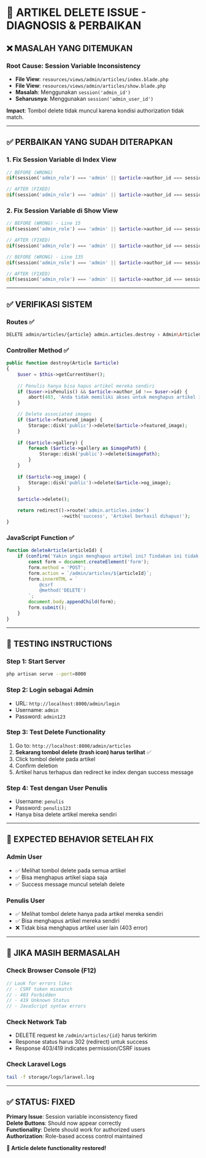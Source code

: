 # 🔧 ARTIKEL DELETE ISSUE - DIAGNOSIS & PERBAIKAN

## ❌ **MASALAH YANG DITEMUKAN**

### **Root Cause: Session Variable Inconsistency**
- **File View**: `resources/views/admin/articles/index.blade.php`
- **File View**: `resources/views/admin/articles/show.blade.php` 
- **Masalah**: Menggunakan `session('admin_id')` 
- **Seharusnya**: Menggunakan `session('admin_user_id')`

**Impact**: Tombol delete tidak muncul karena kondisi authorization tidak match.

---

## ✅ **PERBAIKAN YANG SUDAH DITERAPKAN**

### **1. Fix Session Variable di Index View**
```php
// BEFORE (WRONG)
@if(session('admin_role') === 'admin' || $article->author_id === session('admin_id'))

// AFTER (FIXED)  
@if(session('admin_role') === 'admin' || $article->author_id === session('admin_user_id'))
```

### **2. Fix Session Variable di Show View**
```php
// BEFORE (WRONG) - Line 15
@if(session('admin_role') === 'admin' || $article->author_id === session('admin_id'))

// AFTER (FIXED)
@if(session('admin_role') === 'admin' || $article->author_id === session('admin_user_id'))

// BEFORE (WRONG) - Line 135  
@if(session('admin_role') === 'admin' || $article->author_id === session('admin_id'))

// AFTER (FIXED)
@if(session('admin_role') === 'admin' || $article->author_id === session('admin_user_id'))
```

---

## ✅ **VERIFIKASI SISTEM**

### **Routes ✅**
```bash
DELETE admin/articles/{article} admin.articles.destroy › Admin\ArticleController@destroy
```

### **Controller Method ✅**
```php
public function destroy(Article $article)
{
    $user = $this->getCurrentUser();
    
    // Penulis hanya bisa hapus artikel mereka sendiri
    if ($user->isPenulis() && $article->author_id !== $user->id) {
        abort(403, 'Anda tidak memiliki akses untuk menghapus artikel ini.');
    }

    // Delete associated images
    if ($article->featured_image) {
        Storage::disk('public')->delete($article->featured_image);
    }
    
    if ($article->gallery) {
        foreach ($article->gallery as $imagePath) {
            Storage::disk('public')->delete($imagePath);
        }
    }
    
    if ($article->og_image) {
        Storage::disk('public')->delete($article->og_image);
    }

    $article->delete();

    return redirect()->route('admin.articles.index')
                    ->with('success', 'Artikel berhasil dihapus!');
}
```

### **JavaScript Function ✅**
```javascript
function deleteArticle(articleId) {
    if (confirm('Yakin ingin menghapus artikel ini? Tindakan ini tidak dapat dibatalkan!')) {
        const form = document.createElement('form');
        form.method = 'POST';
        form.action = `/admin/articles/${articleId}`;
        form.innerHTML = `
            @csrf
            @method('DELETE')
        `;
        document.body.appendChild(form);
        form.submit();
    }
}
```

---

## 🧪 **TESTING INSTRUCTIONS**

### **Step 1: Start Server**
```bash
php artisan serve --port=8000
```

### **Step 2: Login sebagai Admin**
- URL: `http://localhost:8000/admin/login`
- Username: `admin`
- Password: `admin123`

### **Step 3: Test Delete Functionality**
1. Go to: `http://localhost:8000/admin/articles`
2. **Sekarang tombol delete (trash icon) harus terlihat** ✅
3. Click tombol delete pada artikel
4. Confirm deletion
5. Artikel harus terhapus dan redirect ke index dengan success message

### **Step 4: Test dengan User Penulis**
- Username: `penulis` 
- Password: `penulis123`
- Hanya bisa delete artikel mereka sendiri

---

## 🎯 **EXPECTED BEHAVIOR SETELAH FIX**

### **Admin User**
- ✅ Melihat tombol delete pada semua artikel
- ✅ Bisa menghapus artikel siapa saja
- ✅ Success message muncul setelah delete

### **Penulis User**  
- ✅ Melihat tombol delete hanya pada artikel mereka sendiri
- ✅ Bisa menghapus artikel mereka sendiri
- ❌ Tidak bisa menghapus artikel user lain (403 error)

---

## 🚨 **JIKA MASIH BERMASALAH**

### **Check Browser Console (F12)**
```javascript
// Look for errors like:
// - CSRF token mismatch
// - 403 Forbidden  
// - 419 Unknown Status
// - JavaScript syntax errors
```

### **Check Network Tab**
- DELETE request ke `/admin/articles/{id}` harus terkirim
- Response status harus 302 (redirect) untuk success
- Response 403/419 indicates permission/CSRF issues

### **Check Laravel Logs**
```bash
tail -f storage/logs/laravel.log
```

---

## ✅ **STATUS: FIXED**

**Primary Issue**: Session variable inconsistency fixed  
**Delete Buttons**: Should now appear correctly  
**Functionality**: Delete should work for authorized users  
**Authorization**: Role-based access control maintained  

**🎉 Article delete functionality restored!**
